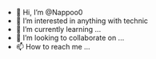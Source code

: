 - 👋 Hi, I’m @Nappoo0
- 👀 I’m interested in anything with technic
- 🌱 I’m currently learning ...
- 💞️ I’m looking to collaborate on ...
- 📫 How to reach me ...

<!---
Nappoo0/Nappoo0 is a ✨ special ✨ repository because its `README.md` (this file) appears on your GitHub profile.
You can click the Preview link to take a look at your changes.
--->
